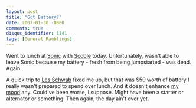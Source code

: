 ```yaml
---
layout: post
title: "Got Battery?"
date: 2007-01-30 -0800
comments: true
disqus_identifier: 1141
tags: [General Ramblings]
---
```

Went to lunch at [Sonic](http://www.sonicdrivein.com/) with
[Scoble](http://itmanager.blogs.com/) today. Unfortunately, wasn't able
to leave Sonic because my battery - fresh from being jumpstarted - was
dead. Again.
 
 A quick trip to [Les Schwab](http://www.lesschwab.com/) fixed me up,
but that was \$50 worth of battery I really wasn't prepared to spend
over lunch. And it doesn't enhance [my
mood](/archive/2007/01/30/little-annoying-things.aspx) any. Could've
been worse, I suppose. Might have been a starter or alternator or
something. Then again, the day ain't over yet.
